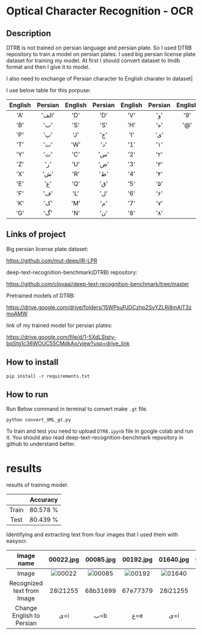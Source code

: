 # Optical Character Recognition - OCR



## Description

DTRB is not trained on persian language and persian plate. So I used DTRB repository to train a model on persian plates.
I used big persian license plate dataset for training my model. 
At first I should convert dataset to lmdb format and then I give it to model.

I also need to exchange of Persian character to English charater In dataset|

I use below table for this porpuse:

|  English  |  Persian  | English  |  Persian  |  English  |  Persian  |  English  |  Persian  | 
| :-----:   | :-------: | :-----:   | :-------: | :-----:   | :-------: | :-----:   | :-------: |
|  'A'  |   'الف'        |  'D'      | 'D'      |  'V' | 'و' |            '9'  | '۹' |
| 'B'   |  'ب'          |   'S'      | 'S'      |   'H' | 'ه' |         '@'| 'ویلچر' |
|   'P' | 'پ'           |   'J'      | 'ج'      |   'I' | 'ی' |
|   'T' | 'ت'         |  'W'      | 'د'         |   '1' | '۱' |
|   'Y' | 'ث'         |   'C'      | 'س'      |   '2' | '۲' |
|   'Z' | 'ز'         |  'U'      | 'ص'      |  '3'  | '۳' |
|   'X' | 'ش'         |   'R'      | 'ط'      |  '4' | '۴' |
|   'E' | 'ع'         |   'Q'      | 'ق'      |   '5' | '۵' | 
|   'F' | 'ف'         |   'L'      | 'ل'      |   '6' | '۶' |
|   'K' | 'ک'         |  'M'      | 'م'      |   '7' | '۷' |
|   'G' | 'گ'         |   'N'      | 'ن'      | '8' | '۸' |


## Links of project

Big persian license plate dataset:

https://github.com/mut-deep/IR-LPR

deep-text-recognition-benchmark(DTRB) repository:

https://github.com/clovaai/deep-text-recognition-benchmark/tree/master

Pretrained models of DTRB:

https://drive.google.com/drive/folders/15WPsuPJDCzhp2SvYZLRj8mAlT3zmoAMW

link of my trained model for persian plates:

https://drive.google.com/file/d/1-5XdLStsty-bqStg1c36WOUC55CMdkAo/view?usp=drive_link

## How to install

```
pip install -r requirements.txt
```

##  How to run

Run Below command in terminal to convert make `.gt` file.

```python convert_XML_gt.py```

To train and test you need to upload `DTRB.ipynb` file in google colab and run it. 
You should also read deep-text-recognition-benchmark repository in github to understand better.

# results

results of training model:


|          |  Accuracy    | 
| :---------:   | :---: | 
|  Train   | 80.578 % |
|  Test | 80.439 % |


Identifying and extracting text from four images that I used them with easyocr. 


|          Image name        |  00022.jpg    | 00085.jpg  | 00192.jpg  | 01640.jpg  |  01656.jpg  | 
| :----------------------:   | :-----------: | :--------: | :--------: |:---------: | :---------: |
|             Image          | ![00022](https://github.com/javadnematollahi/python-assignment/assets/86910174/76bc5ee3-e537-47b5-9886-c88f64245ebc)| ![00085](https://github.com/javadnematollahi/python-assignment/assets/86910174/9f4dddee-9eb6-41e1-9f58-190394c54cc4)| ![00192](https://github.com/javadnematollahi/python-assignment/assets/86910174/ea0e57f6-4c96-489e-8b4a-bf94ce5a0f7e)| ![01640](https://github.com/javadnematollahi/python-assignment/assets/86910174/3a33fcb6-233b-40e5-bdf2-f707f42402ae)| ![01656](https://github.com/javadnematollahi/python-assignment/assets/86910174/5b184fff-b5da-4f84-9453-58130af5b4bf)|
| Recognized text from Image | 28i21255   | 68b31699 | 67e77379 | 28i21255  | 97i48912 |
| Change English to Persian  | ی=i | ب=b |  ع=e | ی=i  | ی=i  |




